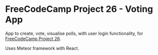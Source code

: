 # FreeCodeCamp Project 26 - Voting App

App to create, vote, visualise polls, with user login functionality, for
[FreeCodeCamp Project 26](https://www.freecodecamp.com/challenges/build-a-voting-app).

Uses Meteor framework with React.

